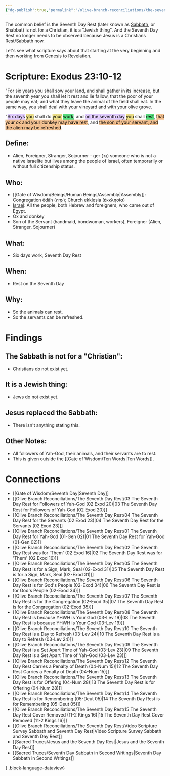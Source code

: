 ```yaml
---
{"dg-publish":true,"permalink":"/olive-branch-reconciliations/the-seventh-day-rest/04-the-seventh-day-rest-for-the-servants-02-exod-23/","tags":["#OliveBranch","#Sabbath","#SeventhDayRest","S"]}
---
```


The common belief is the Seventh Day Rest (later known as [Sabbath](https://ceasefiremoments.netlify.app/gate-of-wisdom/appointed-time/sabbath/), or Shabbat) is not for a Christian, it is a "Jewish thing". And the Seventh Day Rest no longer needs to be observed because Jesus is a Christians Rest/Sabbath now.

Let's see what scripture says about that starting at the very beginning and then working from Genesis to Revelation.

# Scripture: Exodus 23:10-12

"For six years you shall sow your land, and shall gather in its increase, but the seventh year you shall let it rest and lie fallow, that the poor of your people may eat; and what they leave the animal of the field shall eat. In the same way, you shall deal with your vineyard and with your olive grove. 

"<mark style="background: #D2B3FFA6;">Six days</mark> <mark style="background: #E0CC4BA6;">you</mark> shall do <mark style="background: #E0CC4BA6;">your</mark> <mark style="background: #04CD3EA6;">work</mark>, and <mark style="background: #D2B3FFA6;">on the seventh day</mark> <mark style="background: #E0CC4BA6;">you</mark> shall <mark style="background: #04CD3EA6;">rest</mark>, <mark style="background: #EB9E57A6;">that your ox and your donkey may have rest</mark>, and <mark style="background: #EB9E57A6;">the son of your servant, and the alien may be refreshed</mark>. 

## **Define**:

- Alien, Foreigner, Stranger, Sojourner - ger (גֵּר) someone who is not a native Israelite but lives among the people of Israel, often temporarily or without full citizenship status.

## **Who**:

- [[Gate of Wisdom/Beings/Human Beings/Assembly\|Assembly]]: Congregation ēḏāh (עֵדָה); Church ekklesia (ἐκκλησία)
- [Israel](https://ceasefiremoments.netlify.app/gate-of-wisdom/beings/human-beings/israel/): All the people, both Hebrew and foreigners, who came out of Egypt.
- Ox and donkey
- Son of the Servant (handmaid, bondwoman, workers), Foreigner (Alien, Stranger, Sojourner)

## **What**:

- Six days work, Seventh Day Rest

## **When**:

- Rest on the Seventh Day

## **Why**:

- So the animals can rest.
- So the servants can be refreshed.

# Findings

## The Sabbath is not for a "Christian":

- Christians do not exist yet.

## It is a Jewish thing:

- Jews do not exist yet.

## Jesus replaced the Sabbath:

- There isn't anything stating this.

## Other Notes:

- All followers of Yah-God, their animals, and their servants are to rest.
- This is given outside the [[Gate of Wisdom/Ten Words\|Ten Words]].

# Connections



- [[Gate of Wisdom/Seventh Day\|Seventh Day]]
- [[Olive Branch Reconciliations/The Seventh Day Rest/03 The Seventh Day Rest for Followers of Yah-God (02 Exod 20)\|03 The Seventh Day Rest for Followers of Yah-God (02 Exod 20)]]
- [[Olive Branch Reconciliations/The Seventh Day Rest/04 The Seventh Day Rest for the Servants (02 Exod 23)\|04 The Seventh Day Rest for the Servants (02 Exod 23)]]
- [[Olive Branch Reconciliations/The Seventh Day Rest/01 The Seventh Day Rest for Yah-God (01-Gen 02)\|01 The Seventh Day Rest for Yah-God (01-Gen 02)]]
- [[Olive Branch Reconciliations/The Seventh Day Rest/02 The Seventh Day Rest was for 'Them' (02 Exod 16)\|02 The Seventh Day Rest was for 'Them' (02 Exod 16)]]
- [[Olive Branch Reconciliations/The Seventh Day Rest/05 The Seventh Day Rest is for a Sign, Mark, Seal (02-Exod 31)\|05 The Seventh Day Rest is for a Sign, Mark, Seal (02-Exod 31)]]
- [[Olive Branch Reconciliations/The Seventh Day Rest/06 The Seventh Day Rest is for God's People (02-Exod 34)\|06 The Seventh Day Rest is for God's People (02-Exod 34)]]
- [[Olive Branch Reconciliations/The Seventh Day Rest/07 The Seventh Day Rest is for the Congregation (02-Exod 35)\|07 The Seventh Day Rest is for the Congregation (02-Exod 35)]]
- [[Olive Branch Reconciliations/The Seventh Day Rest/08 The Seventh Day Rest is because YHWH is Your God (03-Lev 19)\|08 The Seventh Day Rest is because YHWH is Your God (03-Lev 19)]]
- [[Olive Branch Reconciliations/The Seventh Day Rest/10 The Seventh Day Rest is a Day to Refresh (03-Lev 24)\|10 The Seventh Day Rest is a Day to Refresh (03-Lev 24)]]
- [[Olive Branch Reconciliations/The Seventh Day Rest/09 The Seventh Day Rest is a Set Apart Time of Yah-God (03-Lev 23)\|09 The Seventh Day Rest is a Set Apart Time of Yah-God (03-Lev 23)]]
- [[Olive Branch Reconciliations/The Seventh Day Rest/12 The Seventh Day Rest Carries a Penalty of Death (04-Num 15)\|12 The Seventh Day Rest Carries a Penalty of Death (04-Num 15)]]
- [[Olive Branch Reconciliations/The Seventh Day Rest/13 The Seventh Day Rest is for Offering (04-Num 28)\|13 The Seventh Day Rest is for Offering (04-Num 28)]]
- [[Olive Branch Reconciliations/The Seventh Day Rest/14 The Seventh Day Rest is for Remembering (05-Deut 05)\|14 The Seventh Day Rest is for Remembering (05-Deut 05)]]
- [[Olive Branch Reconciliations/The Seventh Day Rest/15 The Seventh Day Rest Cover Removed (11-2 Kings 16)\|15 The Seventh Day Rest Cover Removed (11-2 Kings 16)]]
- [[Olive Branch Reconciliations/The Seventh Day Rest/Video Scripture Survey Sabbath and Seventh Day Rest\|Video Scripture Survey Sabbath and Seventh Day Rest]]
- [[Sacred Truces/Jesus and the Seventh Day Rest\|Jesus and the Seventh Day Rest]]
- [[Sacred Truces/Seventh Day Sabbath in Second Writings\|Seventh Day Sabbath in Second Writings]]

{ .block-language-dataview}

